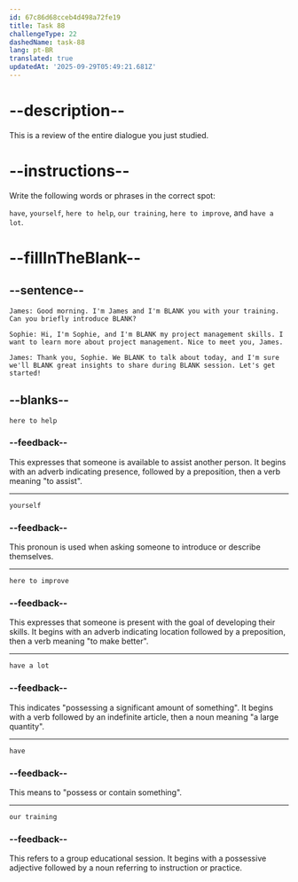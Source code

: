 ```yaml
---
id: 67c86d68cceb4d498a72fe19
title: Task 88
challengeType: 22
dashedName: task-88
lang: pt-BR
translated: true
updatedAt: '2025-09-29T05:49:21.681Z'
---
```


<!-- REVIEW -->

# --description--

This is a review of the entire dialogue you just studied.

# --instructions--

Write the following words or phrases in the correct spot:

`have`, `yourself`, `here to help`, `our training`, `here to improve`, and `have a lot`.

# --fillInTheBlank--

## --sentence--

`James: Good morning. I'm James and I'm BLANK you with your training. Can you briefly introduce BLANK?`

`Sophie: Hi, I'm Sophie, and I'm BLANK my project management skills. I want to learn more about project management. Nice to meet you, James.`

`James: Thank you, Sophie. We BLANK to talk about today, and I'm sure we'll BLANK great insights to share during BLANK session. Let's get started!`

## --blanks--

`here to help`

### --feedback--

This expresses that someone is available to assist another person. It begins with an adverb indicating presence, followed by a preposition, then a verb meaning "to assist".

---

`yourself`

### --feedback--

This pronoun is used when asking someone to introduce or describe themselves.

---

`here to improve`

### --feedback--

This expresses that someone is present with the goal of developing their skills. It begins with an adverb indicating location followed by a preposition, then a verb meaning "to make better".

---

`have a lot`

### --feedback--

This indicates "possessing a significant amount of something". It begins with a verb followed by an indefinite article, then a noun meaning "a large quantity".

---

`have`

### --feedback--

This means to "possess or contain something".

---

`our training`

### --feedback--

This refers to a group educational session. It begins with a possessive adjective followed by a noun referring to instruction or practice.
